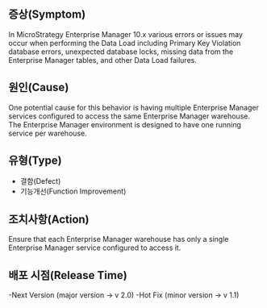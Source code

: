 ## 증상(Symptom)
In MicroStrategy Enterprise Manager 10.x various errors or issues may occur when performing the Data Load including Primary Key Violation database errors, 
unexpected database locks, missing data from the Enterprise Manager tables, and other Data Load failures.

## 원인(Cause)
One potential cause for this behavior is having multiple Enterprise Manager services configured to access the same Enterprise Manager warehouse.  
The Enterprise Manager environment is designed to have one running service per warehouse.  

## 유형(Type)
 - 결함(Defect)
 - 기능개선(Function Improvement)

## 조치사항(Action)
Ensure that each Enterprise Manager warehouse has only a single Enterprise Manager service configured to access it. 

## 배포 시점(Release Time)
 -Next Version (major version -> v 2.0) 
 -Hot Fix (minor version -> v 1.1)
 

